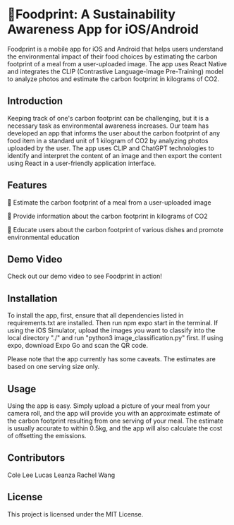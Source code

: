 # 🦶Foodprint: A Sustainability Awareness App for iOS/Android
Foodprint is a mobile app for iOS and Android that helps users understand the environmental impact of their food choices by estimating the carbon footprint of a meal from a user-uploaded image. The app uses React Native and integrates the CLIP (Contrastive Language-Image Pre-Training) model to analyze photos and estimate the carbon footprint in kilograms of CO2.

## Introduction
Keeping track of one's carbon footprint can be challenging, but it is a necessary task as environmental awareness increases. Our team has developed an app that informs the user about the carbon footprint of any food item in a standard unit of 1 kilogram of CO2 by analyzing photos uploaded by the user. The app uses CLIP and ChatGPT technologies to identify and interpret the content of an image and then export the content using React in a user-friendly application interface.

## Features
🌱 Estimate the carbon footprint of a meal from a user-uploaded image

🌱 Provide information about the carbon footprint in kilograms of CO2

🌱 Educate users about the carbon footprint of various dishes and promote environmental education

## Demo Video
Check out our demo video to see Foodprint in action!

## Installation
To install the app, first, ensure that all dependencies listed in requirements.txt are installed. Then run npm expo start in the terminal. If using the iOS Simulator, upload the images you want to classify into the local directory "./" and run "python3 image_classification.py" first. If using expo, download Expo Go and scan the QR code.

Please note that the app currently has some caveats. The estimates are based on one serving size only.

## Usage
Using the app is easy. Simply upload a picture of your meal from your camera roll, and the app will provide you with an approximate estimate of the carbon footprint resulting from one serving of your meal. The estimate is usually accurate to within 0.5kg, and the app will also calculate the cost of offsetting the emissions.

## Contributors
Cole Lee
Lucas Leanza
Rachel Wang

## License
This project is licensed under the MIT License.
